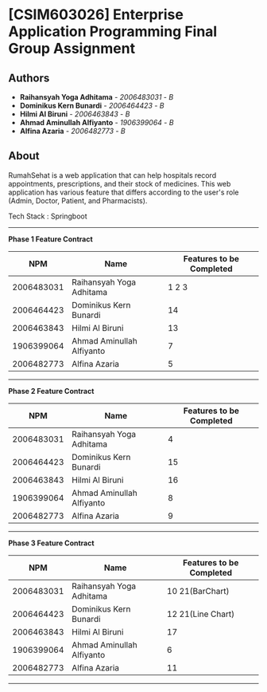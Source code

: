 # [CSIM603026] Enterprise Application Programming Final Group Assignment
## Authors
* **Raihansyah Yoga Adhitama** - *2006483031* - *B*
* **Dominikus Kern Bunardi** - *2006464423* - *B*
* **Hilmi Al Biruni** - *2006463843* - *B*
* **Ahmad Aminullah Alfiyanto** - *1906399064* - *B*
* **Alfina Azaria** - *2006482773* - *B*

## About
RumahSehat is a web application that can help hospitals record appointments, prescriptions, and their stock of medicines. This web application has various feature that differs according to the user's role (Admin, Doctor, Patient, and Pharmacists).

Tech Stack : Springboot


--- 
**Phase 1 Feature Contract**

| NPM | Name | Features to be Completed  |
| ----------| --- | ---------- | 
| 2006483031 | Raihansyah Yoga Adhitama | 1 2 3 |
| 2006464423 | Dominikus Kern Bunardi  | 14 |
| 2006463843| Hilmi Al Biruni | 13 |
| 1906399064 | Ahmad Aminullah Alfiyanto | 7 |
| 2006482773 | Alfina Azaria | 5 |

---
**Phase 2 Feature Contract**

| NPM | Name | Features to be Completed  |
| ----------| --- | ---------- | 
| 2006483031 | Raihansyah Yoga Adhitama | 4 |
| 2006464423 | Dominikus Kern Bunardi  | 15 |
| 2006463843| Hilmi Al Biruni | 16 |
| 1906399064 | Ahmad Aminullah Alfiyanto | 8 |
| 2006482773 | Alfina Azaria | 9 |

---
**Phase 3 Feature Contract**

| NPM | Name | Features to be Completed  |
| ----------| --- | ---------- | 
| 2006483031 | Raihansyah Yoga Adhitama | 10 21(BarChart) |
| 2006464423 | Dominikus Kern Bunardi  | 12 21(Line Chart)|
| 2006463843| Hilmi Al Biruni | 17 |
| 1906399064 | Ahmad Aminullah Alfiyanto | 6 |
| 2006482773 | Alfina Azaria | 11 |
---
